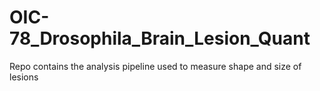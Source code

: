 # OIC-78_Drosophila_Brain_Lesion_Quant
Repo contains the analysis pipeline used to measure shape and size of lesions

